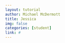 ```yaml
---
layout: tutorial
author: Michael McDermott
title: Jessica
img: false
categories: [student]
link: #
---
```

